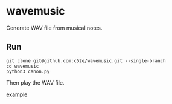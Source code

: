 # wavemusic

Generate WAV file from musical notes.

## Run

```
git clone git@github.com:c52e/wavemusic.git --single-branch
cd wavemusic
python3 canon.py
```
Then play the WAV file.

[example](https://c52e.github.io/wavemusic/canon_29b320b.mp4)
